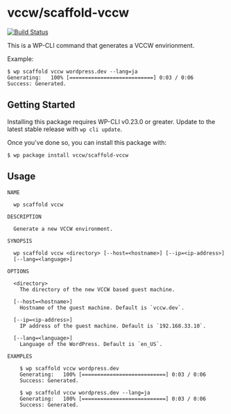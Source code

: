 # vccw/scaffold-vccw

[![Build Status](https://travis-ci.org/vccw-team/scaffold-vccw.svg?branch=master)](https://travis-ci.org/vccw-team/scaffold-vccw)

This is a WP-CLI command that generates a VCCW envirionment.

Example:

```
$ wp scaffold vccw wordpress.dev --lang=ja
Generating:   100% [===========================] 0:03 / 0:06
Success: Generated.
```

## Getting Started

Installing this package requires WP-CLI v0.23.0 or greater. Update to the latest stable release with `wp cli update`.

Once you've done so, you can install this package with:

```
$ wp package install vccw/scaffold-vccw
```

## Usage

```
NAME

  wp scaffold vccw

DESCRIPTION

  Generate a new VCCW environment.

SYNOPSIS

  wp scaffold vccw <directory> [--host=<hostname>] [--ip=<ip-address>]
  [--lang=<language>]

OPTIONS

  <directory>
    The directory of the new VCCW based guest machine.

  [--host=<hostname>]
    Hostname of the guest machine. Default is `vccw.dev`.

  [--ip=<ip-address>]
    IP address of the guest machine. Default is `192.168.33.10`.

  [--lang=<language>]
    Language of the WordPress. Default is `en_US`.

EXAMPLES

    $ wp scaffold vccw wordpress.dev
    Generating:   100% [===========================] 0:03 / 0:06
    Success: Generated.

    $ wp scaffold vccw wordpress.dev --lang=ja
    Generating:   100% [===========================] 0:03 / 0:06
    Success: Generated.
```

